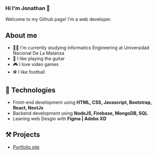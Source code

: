 ### Hi I'm Jonathan 👋

Welcome to my Github page! I'm a web developer.  

## About me 
* 👨‍🎓 I'm currently studying informatics Engineering at Universidad Nacional De La Matanza
* 🎸 I like playing the guitar
* 🎮 I love video games
* ⚽ I like football

## 🧠 Technologies
* Front-end development using **HTML, CSS, Javascript, Bootstrap, React, NextJs**
* Backend development using **NodeJS, Firebase, MongoDB, SQL**
* Leaning web Desgin with **Figma | Adobe XD**

## ⚒ Projects
* [Portfolio site](https://duranjonathan.com/)


